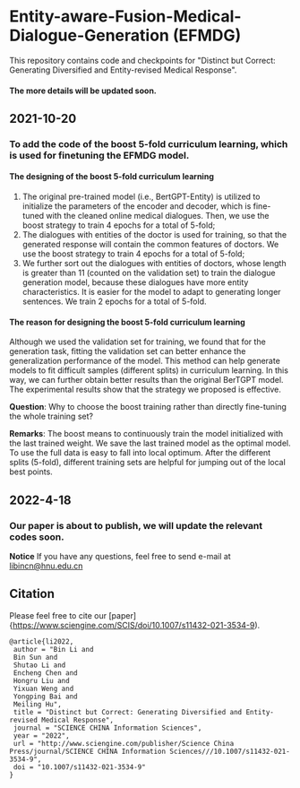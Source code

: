 # Entity-aware-Fusion-Medical-Dialogue-Generation (EFMDG)
This repository contains code and checkpoints for "Distinct but Correct: Generating Diversified and Entity-revised Medical Response".
#### The more details will be updated soon.
## 2021-10-20
### To add the code of the boost 5-fold curriculum learning, which is used for finetuning the EFMDG model. 
#### The designing of the boost 5-fold curriculum learning
1. The original pre-trained model (i.e., BertGPT-Entity) is utilized to initialize the parameters of the
encoder and decoder, which is fine-tuned with the cleaned online medical dialogues. Then, we use
the boost strategy to train 4 epochs for a total of 5-fold;
2. The dialogues with entities of the doctor is used for training, so that the generated response will
contain the common features of doctors. We use the boost strategy to train 4 epochs for a total of
5-fold;
3. We further sort out the dialogues with entities of doctors, whose length is greater than 11 (counted
on the validation set) to train the dialogue generation model, because these dialogues have more
entity characteristics. It is easier for the model to adapt to generating longer sentences. We train
2 epochs for a total of 5-fold.
#### The reason for designing the boost 5-fold curriculum learning
Although we used the validation set for training, we found that for the generation task, fitting the validation set can better enhance the generalization performance of the model. This method can help generate models to fit difficult samples (different splits) in curriculum learning. In this way, we can further obtain better results than the original BerTGPT model. The experimental results show that the strategy we proposed is effective. 

**Question**: Why to choose the boost training rather than directly fine-tuning the whole training set?

**Remarks**: The boost means to continuously train the model initialized with the last trained weight. We save the last trained model as the optimal model. To use the full data is easy to fall into local optimum. After the different splits (5-fold), different training sets are helpful for jumping out of the local best points.
## 2022-4-18
### Our paper is about to publish, we will update the relevant codes soon. 

**Notice** If you have any questions, feel free to send e-mail at libincn@hnu.edu.cn

## Citation
Please feel free to cite our [paper]{https://www.sciengine.com/SCIS/doi/10.1007/s11432-021-3534-9).

    @article{li2022,
     author = "Bin Li and
     Bin Sun and 
     Shutao Li and
     Encheng Chen and
     Hongru Liu and
     Yixuan Weng and
     Yongping Bai and 
     Meiling Hu",
     title = "Distinct but Correct: Generating Diversified and Entity-revised Medical Response",
     journal = "SCIENCE CHINA Information Sciences",
     year = "2022",
     url = "http://www.sciengine.com/publisher/Science China Press/journal/SCIENCE CHINA Information Sciences///10.1007/s11432-021-3534-9",
     doi = "10.1007/s11432-021-3534-9"
    }
